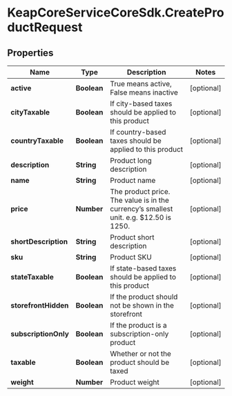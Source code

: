# KeapCoreServiceCoreSdk.CreateProductRequest

## Properties

Name | Type | Description | Notes
------------ | ------------- | ------------- | -------------
**active** | **Boolean** | True means active, False means inactive | [optional] 
**cityTaxable** | **Boolean** | If city-based taxes should be applied to this product | [optional] 
**countryTaxable** | **Boolean** | If country-based taxes should be applied to this product | [optional] 
**description** | **String** | Product long description | [optional] 
**name** | **String** | Product name | [optional] 
**price** | **Number** | The product price. The value is in the currency’s smallest unit. e.g. $12.50 is 1250. | [optional] 
**shortDescription** | **String** | Product short description | [optional] 
**sku** | **String** | Product SKU | [optional] 
**stateTaxable** | **Boolean** | If state-based taxes should be applied to this product | [optional] 
**storefrontHidden** | **Boolean** | If the product should not be shown in the storefront | [optional] 
**subscriptionOnly** | **Boolean** | If the product is a subscription-only product | [optional] 
**taxable** | **Boolean** | Whether or not the product should be taxed | [optional] 
**weight** | **Number** | Product weight | [optional] 


